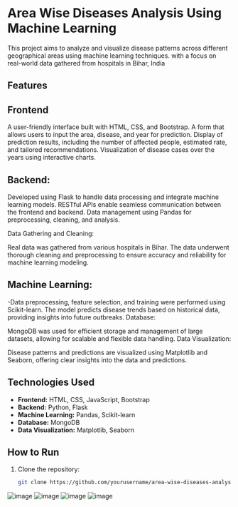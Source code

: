 # Area Wise Diseases Analysis Using Machine Learning
This project aims to analyze and visualize disease patterns across different geographical areas using machine learning techniques.
 with a focus on real-world data gathered from hospitals in Bihar, India
## Features
 
 
## Frontend
A user-friendly interface built with HTML, CSS, and Bootstrap.
A form that allows users to input the area, disease, and year for prediction.
Display of prediction results, including the number of affected people, estimated rate, and tailored recommendations.
Visualization of disease cases over the years using interactive charts.

## Backend:
Developed using Flask to handle data processing and integrate machine learning models.
RESTful APIs enable seamless communication between the frontend and backend.
Data management using Pandas for preprocessing, cleaning, and analysis.

Data Gathering and Cleaning:

Real data was gathered from various hospitals in Bihar.
The data underwent thorough cleaning and preprocessing to ensure accuracy and reliability for machine learning modeling.

## Machine Learning:
-Data preprocessing, feature selection, and training were performed using Scikit-learn.
The model predicts disease trends based on historical data, providing insights into future outbreaks.
Database:

MongoDB was used for efficient storage and management of large datasets, allowing for scalable and flexible data handling.
Data Visualization:

Disease patterns and predictions are visualized using Matplotlib and Seaborn, offering clear insights into the data and predictions.

## Technologies Used

- **Frontend:** HTML, CSS, JavaScript, Bootstrap
- **Backend:** Python, Flask
- **Machine Learning:** Pandas, Scikit-learn
- **Database:** MongoDB
- **Data Visualization:** Matplotlib, Seaborn

## How to Run

1. Clone the repository:
   ```bash
   git clone https://github.com/yourusername/area-wise-diseases-analysis.git
![image](https://github.com/user-attachments/assets/930ea623-0a4a-468b-919c-19b5e870dfe3)
![image](https://github.com/user-attachments/assets/839c0d17-1c97-42ba-80bc-bf34aa5f3bd7)
![image](https://github.com/user-attachments/assets/1ccb101e-69e8-4076-8623-a2c21287bf38)
![image](https://github.com/user-attachments/assets/40d45941-1843-4432-bce3-e1fcb23086f4)





